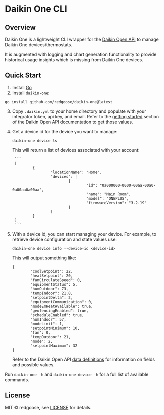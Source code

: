# Daikin One CLI

## Overview

Daikin One is a lightweight CLI wrapper for the [Daikin Open API](https://www.daikinone.com/openapi/index.html) to manage Daikin One devices/thermostats. 

It is augmented with logging and chart generation functionality to provide historical usage insights which is missing from Daikin One devices.

## Quick Start

1. Install [Go](https://golang.org/doc/install)
2. Install `daikin-one`:
```
go install github.com/redgoose/daikin-one@latest
```

3. Copy `.daikin.yml` to your home directory and populate with your integrator token, api key, and email. Refer to the [getting started](https://www.daikinone.com/openapi/documentation/index.html#gettingstarted) section of the Daikin Open API documentation to get those values. 


4. Get a device id for the device you want to manage:

	```
	daikin-one device ls
	```

	This will return a list of devices associated with your account:

		```
		[
		        {
		                "locationName": "Home",
		                "devices": [
		                        {
		                                "id": "0a000000-0000-00aa-00a0-0a00aa0a00aa",
		                                "name": "Main Room",
		                                "model": "ONEPLUS",
		                                "firmwareVersion": "3.2.19"
		                        }
		                ]
		        }
		]
		```
		
		

5. With a device id, you can start managing your device. For example, to retrieve device configuration and state values use:

	```
	daikin-one device info --device-id <device-id>
	```
	
	This will output something like:
	
	```
	{
	        "coolSetpoint": 22,
	        "heatSetpoint": 20,
	        "fanCirculateSpeed": 0,
	        "equipmentStatus": 5,
	        "humOutdoor": 73,
	        "tempIndoor": 21.8,
	        "setpointDelta": 2,
	        "equipmentCommunication": 0,
	        "modeEmHeatAvailable": true,
	        "geofencingEnabled": true,
	        "scheduleEnabled": true,
	        "humIndoor": 57,
	        "modeLimit": 1,
	        "setpointMinimum": 10,
	        "fan": 0,
	        "tempOutdoor": 21,
	        "mode": 2,
	        "setpointMaximum": 32
	}
	```

	Refer to the Daikin Open API [data definitions](https://www.daikinone.com/openapi/documentation/index.html#datadefinitions) for information on fields and possible values.

Run `daikin-one -h` and `daikin-one device -h` for a full list of available commands.

## License

MIT © redgoose, see [LICENSE](https://github.com/regdoose/daikin-one/blob/master/LICENSE) for details.
